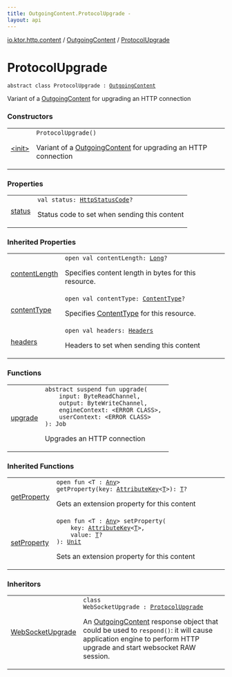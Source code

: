 ```yaml
---
title: OutgoingContent.ProtocolUpgrade - 
layout: api
---
```


<div class='api-docs-breadcrumbs'><a href="../../index.html">io.ktor.http.content</a> / <a href="../index.html">OutgoingContent</a> / <a href="./index.html">ProtocolUpgrade</a></div>

# ProtocolUpgrade

<div class="signature"><code><span class="keyword">abstract</span> <span class="keyword">class </span><span class="identifier">ProtocolUpgrade</span>&nbsp;<span class="symbol">:</span>&nbsp;<a href="../index.html"><span class="identifier">OutgoingContent</span></a></code></div>

Variant of a <a href="../index.html">OutgoingContent</a> for upgrading an HTTP connection

### Constructors

<table class="api-docs-table">
<tbody>
<tr>
<td markdown="1">

<a href="-init-.html">&lt;init&gt;</a>


</td>
<td markdown="1">
<div class="signature"><code><span class="identifier">ProtocolUpgrade</span><span class="symbol">(</span><span class="symbol">)</span></code></div>

Variant of a <a href="../index.html">OutgoingContent</a> for upgrading an HTTP connection


</td>
</tr>
</tbody>
</table>

### Properties

<table class="api-docs-table">
<tbody>
<tr>
<td markdown="1">

<a href="status.html">status</a>


</td>
<td markdown="1">
<div class="signature"><code><span class="keyword">val </span><span class="identifier">status</span><span class="symbol">: </span><a href="../../../io.ktor.http/-http-status-code/index.html"><span class="identifier">HttpStatusCode</span></a><span class="symbol">?</span></code></div>

Status code to set when sending this content


</td>
</tr>
</tbody>
</table>

### Inherited Properties

<table class="api-docs-table">
<tbody>
<tr>
<td markdown="1">

<a href="../content-length.html">contentLength</a>


</td>
<td markdown="1">
<div class="signature"><code><span class="keyword">open</span> <span class="keyword">val </span><span class="identifier">contentLength</span><span class="symbol">: </span><a href="https://kotlinlang.org/api/latest/jvm/stdlib/kotlin/-long/index.html"><span class="identifier">Long</span></a><span class="symbol">?</span></code></div>

Specifies content length in bytes for this resource.


</td>
</tr>
<tr>
<td markdown="1">

<a href="../content-type.html">contentType</a>


</td>
<td markdown="1">
<div class="signature"><code><span class="keyword">open</span> <span class="keyword">val </span><span class="identifier">contentType</span><span class="symbol">: </span><a href="../../../io.ktor.http/-content-type/index.html"><span class="identifier">ContentType</span></a><span class="symbol">?</span></code></div>

Specifies <a href="../../../io.ktor.http/-content-type/index.html">ContentType</a> for this resource.


</td>
</tr>
<tr>
<td markdown="1">

<a href="../headers.html">headers</a>


</td>
<td markdown="1">
<div class="signature"><code><span class="keyword">open</span> <span class="keyword">val </span><span class="identifier">headers</span><span class="symbol">: </span><a href="../../../io.ktor.http/-headers/index.html"><span class="identifier">Headers</span></a></code></div>

Headers to set when sending this content


</td>
</tr>
</tbody>
</table>

### Functions

<table class="api-docs-table">
<tbody>
<tr>
<td markdown="1">

<a href="upgrade.html">upgrade</a>


</td>
<td markdown="1">
<div class="signature"><code><span class="keyword">abstract</span> <span class="keyword">suspend</span> <span class="keyword">fun </span><span class="identifier">upgrade</span><span class="symbol">(</span><br/>&nbsp;&nbsp;&nbsp;&nbsp;<span class="parameterName" id="io.ktor.http.content.OutgoingContent.ProtocolUpgrade$upgrade(kotlinx.coroutines.io.ByteReadChannel, kotlinx.coroutines.io.ByteWriteChannel, , )/input">input</span><span class="symbol">:</span>&nbsp;<span class="identifier">ByteReadChannel</span><span class="symbol">, </span><br/>&nbsp;&nbsp;&nbsp;&nbsp;<span class="parameterName" id="io.ktor.http.content.OutgoingContent.ProtocolUpgrade$upgrade(kotlinx.coroutines.io.ByteReadChannel, kotlinx.coroutines.io.ByteWriteChannel, , )/output">output</span><span class="symbol">:</span>&nbsp;<span class="identifier">ByteWriteChannel</span><span class="symbol">, </span><br/>&nbsp;&nbsp;&nbsp;&nbsp;<span class="parameterName" id="io.ktor.http.content.OutgoingContent.ProtocolUpgrade$upgrade(kotlinx.coroutines.io.ByteReadChannel, kotlinx.coroutines.io.ByteWriteChannel, , )/engineContext">engineContext</span><span class="symbol">:</span>&nbsp;<span class="identifier">&lt;ERROR CLASS&gt;</span><span class="symbol">, </span><br/>&nbsp;&nbsp;&nbsp;&nbsp;<span class="parameterName" id="io.ktor.http.content.OutgoingContent.ProtocolUpgrade$upgrade(kotlinx.coroutines.io.ByteReadChannel, kotlinx.coroutines.io.ByteWriteChannel, , )/userContext">userContext</span><span class="symbol">:</span>&nbsp;<span class="identifier">&lt;ERROR CLASS&gt;</span><br/><span class="symbol">)</span><span class="symbol">: </span><span class="identifier">Job</span></code></div>

Upgrades an HTTP connection


</td>
</tr>
</tbody>
</table>

### Inherited Functions

<table class="api-docs-table">
<tbody>
<tr>
<td markdown="1">

<a href="../get-property.html">getProperty</a>


</td>
<td markdown="1">
<div class="signature"><code><span class="keyword">open</span> <span class="keyword">fun </span><span class="symbol">&lt;</span><span class="identifier">T</span>&nbsp;<span class="symbol">:</span>&nbsp;<a href="https://kotlinlang.org/api/latest/jvm/stdlib/kotlin/-any/index.html"><span class="identifier">Any</span></a><span class="symbol">&gt;</span> <span class="identifier">getProperty</span><span class="symbol">(</span><span class="parameterName" id="io.ktor.http.content.OutgoingContent$getProperty(io.ktor.util.AttributeKey((io.ktor.http.content.OutgoingContent.getProperty.T)))/key">key</span><span class="symbol">:</span>&nbsp;<a href="../../../io.ktor.util/-attribute-key/index.html"><span class="identifier">AttributeKey</span></a><span class="symbol">&lt;</span><a href="../get-property.html#T"><span class="identifier">T</span></a><span class="symbol">&gt;</span><span class="symbol">)</span><span class="symbol">: </span><a href="../get-property.html#T"><span class="identifier">T</span></a><span class="symbol">?</span></code></div>

Gets an extension property for this content


</td>
</tr>
<tr>
<td markdown="1">

<a href="../set-property.html">setProperty</a>


</td>
<td markdown="1">
<div class="signature"><code><span class="keyword">open</span> <span class="keyword">fun </span><span class="symbol">&lt;</span><span class="identifier">T</span>&nbsp;<span class="symbol">:</span>&nbsp;<a href="https://kotlinlang.org/api/latest/jvm/stdlib/kotlin/-any/index.html"><span class="identifier">Any</span></a><span class="symbol">&gt;</span> <span class="identifier">setProperty</span><span class="symbol">(</span><br/>&nbsp;&nbsp;&nbsp;&nbsp;<span class="parameterName" id="io.ktor.http.content.OutgoingContent$setProperty(io.ktor.util.AttributeKey((io.ktor.http.content.OutgoingContent.setProperty.T)), io.ktor.http.content.OutgoingContent.setProperty.T)/key">key</span><span class="symbol">:</span>&nbsp;<a href="../../../io.ktor.util/-attribute-key/index.html"><span class="identifier">AttributeKey</span></a><span class="symbol">&lt;</span><a href="../set-property.html#T"><span class="identifier">T</span></a><span class="symbol">&gt;</span><span class="symbol">, </span><br/>&nbsp;&nbsp;&nbsp;&nbsp;<span class="parameterName" id="io.ktor.http.content.OutgoingContent$setProperty(io.ktor.util.AttributeKey((io.ktor.http.content.OutgoingContent.setProperty.T)), io.ktor.http.content.OutgoingContent.setProperty.T)/value">value</span><span class="symbol">:</span>&nbsp;<a href="../set-property.html#T"><span class="identifier">T</span></a><span class="symbol">?</span><br/><span class="symbol">)</span><span class="symbol">: </span><a href="https://kotlinlang.org/api/latest/jvm/stdlib/kotlin/-unit/index.html"><span class="identifier">Unit</span></a></code></div>

Sets an extension property for this content


</td>
</tr>
</tbody>
</table>

### Inheritors

<table class="api-docs-table">
<tbody>
<tr>
<td markdown="1">

<a href="../../../io.ktor.websocket/-web-socket-upgrade/index.html">WebSocketUpgrade</a>


</td>
<td markdown="1">
<div class="signature"><code><span class="keyword">class </span><span class="identifier">WebSocketUpgrade</span>&nbsp;<span class="symbol">:</span>&nbsp;<a href="./index.md"><span class="identifier">ProtocolUpgrade</span></a></code></div>

An <a href="../index.html">OutgoingContent</a> response object that could be used to <code>respond()</code>: it will cause application engine to
perform HTTP upgrade and start websocket RAW session.


</td>
</tr>
</tbody>
</table>
